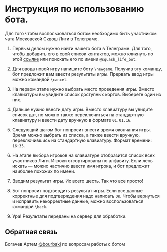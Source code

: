 # Инструкция по использованию бота.

Для того чтобы воспользоваться ботом необходимо быть участником чата Московской Сквош Лиги в Телеграме.

1. Первым делом нужно найти нашего бота в Телеграме. Для того, чтобы добавить его в свой список контактов, можно кликнуть по этой [ссылке](https://telegram.me/squash_life_bot) или поискать его по имени `@squash_life_bot`.

2. Для ввода новой игру напишите боту `\newgame`. Получив эту команду, бот предложит вам ввести результаты игры.
Прервать ввод игры можно командой `\cancel`.

3. На первом этапе нужно выбрать место проведения игры. Вместо клавиатуры вы увидите список доступных кортов. Выберете один из них.

4. Дальше нужно ввести дату игры. Вместо клавиатуру вы увидите список дат, но можно также переключиться на стандартную клавиатуру и ввести дату вручную в формате `01.01.16`.

5. Следующий шагом бот попросит внести время окончания игры. Время можно выбрать из списка, а также ввести вручную, переключившись на стандартную клавиатуру. Формат времени: `16:35`.

6. На этапе выбора игроков на клавиатуре отобразится список всех участников Лиги. Игроки отсортированы по алфавиту. Если лень искать — можно частично ввести имя игрока, и бот предложит наиболее похожих по имени.

7. Вводим результат игры. Их всего шесть. Так что все просто!

8. Бот попросит подтвердить результат игры. Если все данные корректные для подтверждения надо написать `OK`. Чтобы вернуться и исправить некорректные данные, можно воспользоваться командой `\back`.

9. Ура! Результаты переданы на сервер для обработки.

## Обратная связь

Богачев Артем [@bourbaki](http://telegram.me/bourbaki) по вопросам работы с ботом
